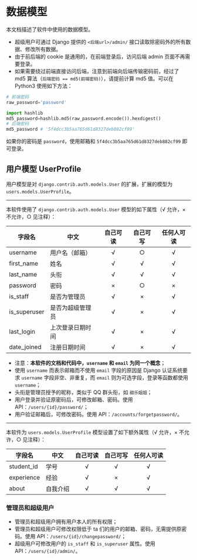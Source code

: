 # 数据模型

本文档描述了软件中使用的数据模型。

* 超级用户可通过 Django 提供的 `<后端url>/admin/` 接口读取除密码外的所有数据、修改所有数据。
* 由于前后端的 cookie 是通用的，在前端登录后，访问后端 admin 页面不再需要登录。
* 如果需要绕过前端直接访问后端，注意到前端向后端传输密码前，经过了 md5 算法（`后端密码 == md5(前端密码)`），请提前计算 md5 值。可以在 Python3 使用如下方法：

```py
# 前端密码
raw_password='password'

import hashlib
md5_password=hashlib.md5(raw_password.encode()).hexdigest()
# 后端密码
md5_password # '5f4dcc3b5aa765d61d8327deb882cf99'
```

如果你的密码是 `password`，使用邮箱和 `5f4dcc3b5aa765d61d8327deb882cf99` 即可登录。

## 用户模型 UserProfile

用户模型是对 `django.contrib.auth.models.User` 的扩展，扩展的模型为 `users.models.UserProfile`。

-----------------------

本软件使用了 `django.contrib.auth.models.User` 模型的如下属性（√ 允许，× 不允许，○ 见注释）：

字段名|中文|自己可读|自己可写|任何人可读
-|-|:-:|:-:|:-:
username|用户名（邮箱）|√|○|√
first_name|姓名|√|√|√
last_name|头衔|√|√|√
password|密码|×|○|×
is_staff|是否为管理员|√|×|√
is_superuser|是否为超级管理员|√|×|√
last_login|上次登录日期时间|√|×|√
date_joined|注册日期时间|√|×|√

* 注意：**本软件的文档和代码中，`username` 和 `email` 为同一个概念**；
* 使用 `username` 而表示邮箱而不使用 `email` 字段的原因是 Django 认证系统要求 `username` 字段非空、非重复，而 `email` 则为可选字段，登录等函数都使用 `username`；
* 头衔是管理员授予的昵称，类似于 QQ 群头衔，如 `甜乐姐姐`；
* 用户登录并验证原密码后，可修改邮箱、密码。使用 API：`/users/{id}/password/`；
* 用户验证邮箱后，可修改密码。使用 API：`/accounts/forgetpassword/`。

-----------------------

本软件为 `users.models.UserProfile` 模型设置了如下额外属性（√ 允许，× 不允许，○ 见注释）：

字段名|中文|自己可读|自己可写|任何人可读
-|-|:-:|:-:|:-:
student_id|学号|√|√|√
experience|经验|√|×|√
about|自我介绍|√|√|√

### 管理员和超级用户

* 管理员和超级用户拥有用户本人的所有权限；
* 管理员和超级用户可修改权限低于 ta 们的用户的邮箱、密码，无需提供原密码。使用 API：`/users/{id}/changepassword/`；
* 超级用户可修改用户的 `is_staff` 和 `is_superuser` 属性。使用 API：`/users/{id}/admin/`。

